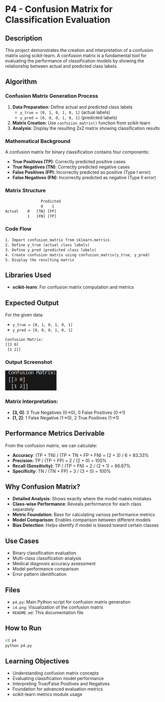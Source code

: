 # P4 - Confusion Matrix for Classification Evaluation

## Description
This project demonstrates the creation and interpretation of a confusion matrix using scikit-learn. A confusion matrix is a fundamental tool for evaluating the performance of classification models by showing the relationship between actual and predicted class labels.

## Algorithm

### Confusion Matrix Generation Process
1. **Data Preparation**: Define actual and predicted class labels
   - `y_true = [0, 1, 0, 1, 0, 1]` (actual labels)
   - `y_pred = [0, 0, 0, 1, 0, 1]` (predicted labels)
2. **Matrix Creation**: Use `confusion_matrix()` function from scikit-learn
3. **Analysis**: Display the resulting 2x2 matrix showing classification results

### Mathematical Background
A confusion matrix for binary classification contains four components:
- **True Positives (TP)**: Correctly predicted positive cases
- **True Negatives (TN)**: Correctly predicted negative cases
- **False Positives (FP)**: Incorrectly predicted as positive (Type I error)
- **False Negatives (FN)**: Incorrectly predicted as negative (Type II error)

### Matrix Structure
```
                Predicted
                0    1
Actual    0   [TN] [FP]
          1   [FN] [TP]
```

### Code Flow
```
1. Import confusion_matrix from sklearn.metrics
2. Define y_true (actual class labels)
3. Define y_pred (predicted class labels)
4. Create confusion matrix using confusion_matrix(y_true, y_pred)
5. Display the resulting matrix
```

## Libraries Used
- **scikit-learn**: For confusion matrix computation and metrics

## Expected Output
For the given data:
- `y_true = [0, 1, 0, 1, 0, 1]`
- `y_pred = [0, 0, 0, 1, 0, 1]`

```
Confusion Matrix:
[[3 0]
 [1 2]]
```

### Output Screenshot
![Confusion Matrix Results](i4.png)

### Matrix Interpretation:
- **[3, 0]**: 3 True Negatives (0→0), 0 False Positives (0→1)
- **[1, 2]**: 1 False Negative (1→0), 2 True Positives (1→1)

## Performance Metrics Derivable
From the confusion matrix, we can calculate:
- **Accuracy**: (TP + TN) / (TP + TN + FP + FN) = (2 + 3) / 6 = 83.33%
- **Precision**: TP / (TP + FP) = 2 / (2 + 0) = 100%
- **Recall (Sensitivity)**: TP / (TP + FN) = 2 / (2 + 1) = 66.67%
- **Specificity**: TN / (TN + FP) = 3 / (3 + 0) = 100%

## Why Confusion Matrix?
- **Detailed Analysis**: Shows exactly where the model makes mistakes
- **Class-wise Performance**: Reveals performance for each class separately
- **Metric Foundation**: Base for calculating various performance metrics
- **Model Comparison**: Enables comparison between different models
- **Bias Detection**: Helps identify if model is biased toward certain classes

## Use Cases
- Binary classification evaluation
- Multi-class classification analysis
- Medical diagnosis accuracy assessment
- Model performance comparison
- Error pattern identification

## Files
- `p4.py`: Main Python script for confusion matrix generation
- `i4.png`: Visualization of the confusion matrix
- `README.md`: This documentation file

## How to Run
```bash
cd p4
python p4.py
```

## Learning Objectives
- Understanding confusion matrix concepts
- Evaluating classification model performance
- Interpreting True/False Positives and Negatives
- Foundation for advanced evaluation metrics
- scikit-learn metrics module usage
